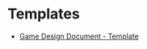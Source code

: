 # Templates

- [Game Design Document - Template](https://docs.google.com/document/d/1NJ1iOYuVm7UujB_VYXUsp9MOP_gdvQ7ewzlHeBll6lI/edit?usp=sharing)
